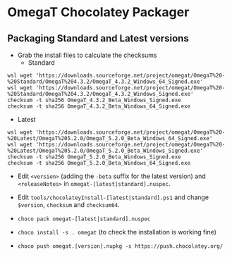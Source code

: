 # OmegaT Chocolatey Packager

## Packaging Standard and Latest versions

* Grab the install files to calculate the checksums
  * Standard
```
wsl wget 'https://downloads.sourceforge.net/project/omegat/OmegaT%20-%20Standard/OmegaT%204.3.2/OmegaT_4.3.2_Windows_64_Signed.exe'
wsl wget 'https://downloads.sourceforge.net/project/omegat/OmegaT%20-%20Standard/OmegaT%204.3.2/OmegaT_4.3.2_Windows_Signed.exe'
checksum -t sha256 OmegaT_4.3.2_Beta_Windows_Signed.exe
checksum -t sha256 OmegaT_4.3.2_Beta_Windows_64_Signed.exe
```

  * Latest
```
wsl wget 'https://downloads.sourceforge.net/project/omegat/OmegaT%20-%20Latest/OmegaT%205.2.0/OmegaT_5.2.0_Beta_Windows_64_Signed.exe'
wsl wget 'https://downloads.sourceforge.net/project/omegat/OmegaT%20-%20Latest/OmegaT%205.2.0/OmegaT_5.2.0_Beta_Windows_Signed.exe'
checksum -t sha256 OmegaT_5.2.0_Beta_Windows_Signed.exe
checksum -t sha256 OmegaT_5.2.0_Beta_Windows_64_Signed.exe
```

* Edit `<version>` (adding the `-beta` suffix for the latest version) and `<releaseNotes>` in `omegat-[latest|standard].nuspec`.

* Edit `tools/chocolateyInstall-[latest|standard].ps1` and change `$version`, `checksum` and `checksum64`.

* `choco pack omegat-[latest|standard].nuspec`

* `choco install -s . omegat` (to check the installation is working fine)

* `choco push omegat.[version].nupkg -s https://push.chocolatey.org/`
